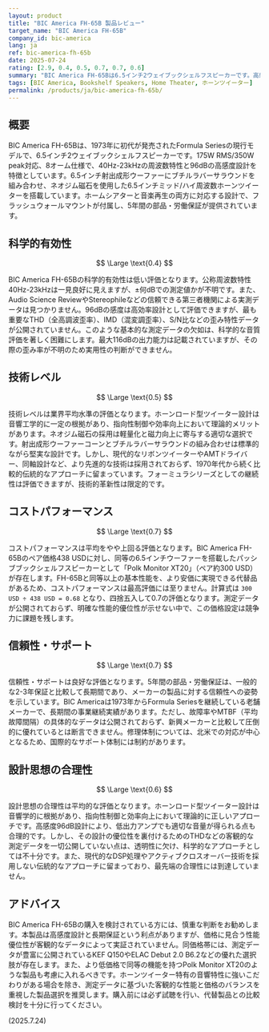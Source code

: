```yaml
---
layout: product
title: "BIC America FH-65B 製品レビュー"
target_name: "BIC America FH-65B"
company_id: bic-america
lang: ja
ref: bic-america-fh-65b
date: 2025-07-24
rating: [2.9, 0.4, 0.5, 0.7, 0.7, 0.6]
summary: "BIC America FH-65Bは6.5インチ2ウェイブックシェルフスピーカーです。高感度なホーンツイーター設計が特徴ですが、性能を裏付ける客観的測定データが欠如しており、コストパフォーマンスにも課題があるため、総合評価は平均以下となります。"
tags: [BIC America, Bookshelf Speakers, Home Theater, ホーンツイーター]
permalink: /products/ja/bic-america-fh-65b/
---
```

## 概要

BIC America FH-65Bは、1973年に初代が発売されたFormula Seriesの現行モデルで、6.5インチ2ウェイブックシェルフスピーカーです。175W RMS/350W peak対応、8オーム仕様で、40Hz-23kHzの周波数特性と96dBの高感度設計を特徴としています。6.5インチ射出成形ウーファーにブチルラバーサラウンドを組み合わせ、ネオジム磁石を使用した6.5インチミッド/ハイ周波数ホーンツイーターを搭載しています。ホームシアターと音楽再生の両方に対応する設計で、フラッシュウォールマウントが付属し、5年間の部品・労働保証が提供されています。

## 科学的有効性

$$ \Large \text{0.4} $$

BIC America FH-65Bの科学的有効性は低い評価となります。公称周波数特性40Hz-23kHzは一見良好に見えますが、±何dBでの測定値かが不明です。また、Audio Science ReviewやStereophileなどの信頼できる第三者機関による実測データは見つかりません。96dBの感度は高効率設計として評価できますが、最も重要なTHD（全高調波歪率）、IMD（混変調歪率）、S/N比などの歪み特性データが公開されていません。このような基本的な測定データの欠如は、科学的な音質評価を著しく困難にします。最大116dBの出力能力は記載されていますが、その際の歪み率が不明のため実用性の判断ができません。

## 技術レベル

$$ \Large \text{0.5} $$

技術レベルは業界平均水準の評価となります。ホーンロード型ツイーター設計は音響工学的に一定の根拠があり、指向性制御や効率向上において理論的メリットがあります。ネオジム磁石の採用は軽量化と磁力向上に寄与する適切な選択です。射出成形ウーファーコーンとブチルラバーサラウンドの組み合わせは標準的ながら堅実な設計です。しかし、現代的なリボンツイーターやAMTドライバー、同軸設計など、より先進的な技術は採用されておらず、1970年代から続く比較的伝統的なアプローチに留まっています。フォーミュラシリーズとしての継続性は評価できますが、技術的革新性は限定的です。

## コストパフォーマンス

$$ \Large \text{0.7} $$

コストパフォーマンスは平均をやや上回る評価となります。BIC America FH-65Bのペア価格438 USDに対し、同等の6.5インチウーファーを搭載したパッシブブックシェルフスピーカーとして「Polk Monitor XT20」（ペア約300 USD）が存在します。FH-65Bと同等以上の基本性能を、より安価に実現できる代替品があるため、コストパフォーマンスは最高評価には至りません。計算式は `300 USD ÷ 438 USD = 0.68` となり、四捨五入して0.7の評価となります。測定データが公開されておらず、明確な性能的優位性が示せない中で、この価格設定は競争力に課題を残します。

## 信頼性・サポート

$$ \Large \text{0.7} $$

信頼性・サポートは良好な評価となります。5年間の部品・労働保証は、一般的な2-3年保証と比較して長期間であり、メーカーの製品に対する信頼性への姿勢を示しています。BIC Americaは1973年からFormula Seriesを継続している老舗メーカーで、長期間の事業継続実績があります。ただし、故障率やMTBF（平均故障間隔）の具体的なデータは公開されておらず、新興メーカーと比較して圧倒的に優れているとは断言できません。修理体制については、北米での対応が中心となるため、国際的なサポート体制には制約があります。

## 設計思想の合理性

$$ \Large \text{0.6} $$

設計思想の合理性は平均的な評価となります。ホーンロード型ツイーター設計は音響学的に根拠があり、指向性制御と効率向上において理論的に正しいアプローチです。高感度96dB設計により、低出力アンプでも適切な音量が得られる点も合理的です。しかし、その設計の優位性を裏付けるためのTHDなどの客観的な測定データを一切公開していない点は、透明性に欠け、科学的なアプローチとしては不十分です。また、現代的なDSP処理やアクティブクロスオーバー技術を採用しない伝統的なアプローチに留まっており、最先端の合理性には到達していません。

## アドバイス

BIC America FH-65Bの購入を検討されている方には、慎重な判断をお勧めします。本製品は高感度設計と長期保証という利点がありますが、価格に見合う性能優位性が客観的なデータによって実証されていません。同価格帯には、測定データが豊富に公開されているKEF Q150やELAC Debut 2.0 B6.2などの優れた選択肢が存在します。また、より低価格で同等の機能を持つPolk Monitor XT20のような製品も考慮に入れるべきです。ホーンツイーター特有の音響特性に強いこだわりがある場合を除き、測定データに基づいた客観的な性能と価格のバランスを重視した製品選択を推奨します。購入前には必ず試聴を行い、代替製品との比較検討を十分に行ってください。

(2025.7.24)
